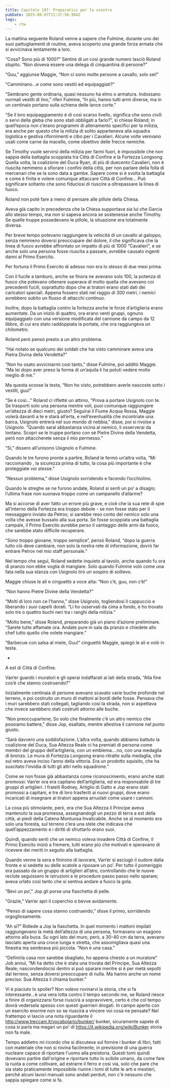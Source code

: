 ```yaml
---
title: Capitolo 197- Preparativi per lo scontro
pubDate: 2025-08-07T11:37:50.904Z
tags:
    - rtw
---
```











La mattina seguente Roland venne a sapere che Fulmine, durante uno dei suoi pattugliamenti di routine, aveva scoperto una grande forza armata che si avvicinava lentamente a loro.


“Cosa? Sono più di 1000?” Sentire di un così grande numero lasciò Roland stupito. “Non doveva essere una delega di cinquantina di persone?”


“Guu,” aggiunse Maggie, “Non ci sono molte persone a cavallo, solo sei!”


“Camminano…e come sono vestiti ed equipaggiati?”


“Sembrano gente ordinaria, quasi nessuno ha elmo o armatura. Indossano normali vestiti di lino,” riferì Fulmine, “In più, hanno tutti armi diverse, ma in un centinaio portano sulla schiena delle lance corte.”


“Se il loro equipaggiamento è di così scarso livello, significa che sono civili o servi della gleba che sono stati obbligati a farlo?”, si chiese Roland; in quell’epoca non c’erano programmi di allenamento specifici per la milizia, era anche per questo che la milizia di solito apparteneva alla squadra logistica e gestiva rifornimenti e cibo per i Cavalieri. Alcune volte venivano usati come carne da macello, come obiettivo delle frecce nemiche.


Se Timothy vuole servirsi della milizia per farmi fuori, è impossibile che non sappia della battaglia scoppiata tra Città di Confine e la Fortezza Longsong. Quella volta, la coalizione del Duca Ryan, di più di duecento Cavalieri, non è riuscita nemmeno a sfiorare i confini della città, per non parlare della folla di mercenari che se la sono data a gambe. Sapere come si è svolta la battaglia e come è finita e volere comunque attaccare Città di Confine… Può significare soltanto che sono fiduciosi di riuscire a oltrepassare la linea di fuoco.


Roland non poté fare a meno di pensare alle pillole della Chiesa.


Aveva già capito in precedenza che la Chiesa supportava sia lui che Garcia allo stesso tempo, ma non si sapeva ancora se sostenesse anche Timothy. Se quelle truppe possedevano le pillole, la situazione era totalmente diversa.


Per breve tempo potevano raggiungere la velocità di un cavallo al galoppo, senza nemmeno doversi preoccupare del dolore, il che significava che la linea di fuoco avrebbe affrontato un impatto di più di 1000 “Cavalieri”, e se anche solo una persona fosse riuscita a passare, avrebbe causato ingenti danni al Primo Esercito.


Per fortuna il Primo Esercito di adesso non era lo stesso di due mesi prima.


Con il fucile a tamburo, anche se finora ne avevano solo 100, la potenza di fuoco che potevano ottenere superava di molto quella che avevano coi precedenti fucili, soprattutto dopo che ai tiratori erano stati dati dei caricatori speciali. Appena fossero stati nel raggio di 300 metri, i nemici  avrebbero subito un flusso di attacchi continuo.


Inoltre, dopo la battaglia contro la fortezza anche le forze d’artiglieria erano aumentate. Da un inizio di quattro, ora erano venti gruppi, ognuno equipaggiato con una versione modificata del cannone da campo da 12 libbre, di cui era stato raddoppiata la portata, che ora raggiungeva un chilometro.


Roland però pensò presto a un altro problema.


“Hai notato se qualcuno dei soldati che hai visto camminare aveva una Pietra Divina della Vendetta?”


“Non ho osato avvicinarmi così tanto,” disse Fulmine, poi additò Maggie. “Ma lei dopo aver preso la forma di un’aquila li ha potuti vedere molto meglio di me.”


Ma questa scosse la testa, “Non ho visto, potrebbero averle nascoste sotto i vestiti, guu!”


“Se è così…” Roland ci rifletté un attimo, “Prova a portare Usignolo con te. Se trasporti solo una persona mentre voli, puoi comunque raggiungere un’altezza di dieci metri, giusto? Seguirai il Fiume Acqua Rossa, Maggie volerà davanti a te e starà all’erta, e nell’eventualità che incontriate una barca, Usignolo entrerà nel suo mondo di nebbia,” disse, poi si rivolse a Usignolo. “Quando sarai abbastanza vicina al nemico, li osserverai da lontano. Scopri se le truppe portano con sé Pietre Divine della Vendetta, però non attaccherete senza il mio permesso.”


“Sì,” dissero all’unisono Usignolo e Fulmine.


Quando le tre furono pronte a partire, Roland le fermò un’altra volta, “Mi raccomando , la sicurezza prima di tutto, la cosa più importante è che proteggiate voi stesse.”


“Nessun problema,” disse Usignolo sorridendo e facendo l’occhiolino.


Quando le streghe se ne furono andate, Roland si sentì un po’ a disagio; l’ultima frase non suonava troppo come un campanello d’allarme?


Ma si accorse di aver fatto un errore più grave, e cioè che la sua rete di spie all’interno della Fortezza era troppo debole - se non fosse stato per il messaggero inviato da Petrov, si sarebbe reso conto del nemico solo una volta che avesse bussato alla sua porta. Se fosse scoppiata una battaglia campale, il Primo Esercito avrebbe perso il vantaggio delle armi da fuoco, che sarebbe stato difficile recuperare.


“Sono troppo giovane, troppo semplice”, pensò Roland, “dopo la guerra tutto ciò deve cambiare, non solo la nostra rete di informazione, dovrò far entrare Petrov nel mio staff personale.”


Nel tempo che seguì, Roland sedette inquieto al tavolo, anche quando fu ora di pranzo non ebbe voglia di mangiare. Solo quando Fulmine volò come una fata nella sua stanza con Usignolo tirò un sospiro di sollievo.


Maggie chiuse le ali e cinguettò a voce alta: “Non c’è, guu, non c’è!”


“Non hanno Pietre Divine della Vendetta?”


“Molti di loro non ce l’hanno,” disse Usignolo, togliendosi il cappuccio e liberando i suoi capelli dorati. “Li ho osservati da cima a fondo, e ho trovato solo tre o quattro buchi neri tra i ranghi della milizia.”


“Molto bene,” disse Roland, preparando già un piano d’azione preliminare. “Sarete tutte affamate ora. Andate pure in sala da pranzo e chiedete allo chef tutto quello che volete mangiare.”


“Barbecue con salsa al miele, Guu!” cinguettò Maggie, spiegò le ali e volò in testa.


*


A est di Città di Confine.


Van’er guardò i muratori e gli operai indaffarati ai lati della strada, “Alla fine cos’è che stanno costruendo?”


Inizialmente centinaia di persone avevano scavato varie buche profonde nel terreno, e poi costruito un muro di mattoni ai bordi delle fosse. Pensava che i muri sarebbero stati collegati, tagliando così la strada, non si aspettava che invece sarebbero stati costruiti attorno alle buche.


“Non preoccupartene; So solo che finalmente c’è un altro nemico che possiamo battere,” disse Jop, esaltato, mentre allestiva il cannone nel punto giusto.


“Sarà davvero una soddisfazione. L’altra volta, quando abbiamo battuto la coalizione del Duca, Sua Altezza Reale ci ha premiati di persona come membri del gruppo dell’artiglieria, con un emblema….no, con una medaglia di bronzo. Le mura di Fortezza Longsong erano ritratte sulla medaglia, che sul retro aveva inciso l’anno della vittoria. Era un prodotto squisito, che ha suscitato l’invidia di tutti gli altri nello squadrone.”


Come se non fosse già abbastanza come riconoscimento, erano anche stati promossi: Van’er ora era capitano dell’artiglieria, ed era responsabile di tre gruppi di artiglieri. I fratelli Rodney, Artiglio di Gatto e Jop erano stati promossi a capitani, e tre di loro trasferiti ai nuovi gruppi, dove erano incaricati di insegnare ai tiratori appena arruolati come usare i cannoni.


La cosa più stimolante, però, era che Sua Altezza il Principe aveva mantenuto la sua promessa, assegnandogli un pezzo di terra a est della città, ai piedi della Catena Montuosa Invalicabile. Anche se al momento era solo una foresta, sul terreno c’era una stele che indicava che quell’appezzamento e i diritti di sfruttarlo erano suoi.


Quindi, quando sentì che un nemico voleva invadere Città di Confine, il Primo Esercito iniziò a fremere, tutti erano più che motivati e speravano di ricevere dei meriti in seguito alla battaglia.


Quando venne la sera e finirono di lavorare, Van’er si asciugò il sudore dalla fronte e si sedette su delle scatole a riposare un po’. Per tutto il pomeriggio era passato da un gruppo di artiglieri all’atro, controllando che le nuove reclute seguissero le istruzioni e le procedure passo passo nello sparare; aveva urlato così tanto che si sentiva andare a fuoco la gola.


“Bevi un po’,” Jop gli porse una fiaschetta di pelle.


“Grazie,” Van’er aprì il coperchio e bevve avidamente.


“Penso di sapere cosa stanno costruendo,” disse il primo, sorridendo orgogliosamente.


“Ah sì?” Ridiede a Jop la fiaschetta. In quel momento i mattoni impilati raggiungevano la metà dell’altezza di una persona, formavano un esagono attorno alla buca. Su ogni lato del muro, però, a 30-40 cm da terra, avevano lasciato aperta una croce lunga e stretta, che assomigliava quasi una finestra ma sembrava più piccola. “Non è una casa.”


“Definirla casa non sarebbe sbagliato, ho appena chiesto a un muratore” Job annuì, “Mi ha detto che è stata una trovata del Principe, Sua Altezza Reale; nascondendocisi dentro si può sparare mentre si è per metà sepolti dal terreno, senza doversi preoccupare di nulla. Ma hanno anche un nome preciso: Sua Altezza li chiama bunker.”






Vi è piaciuto lo spoiler? Non volevo rovinarvi la storia, che si fa interessante...è una vera lotta contro il tempo secondo me, se Roland riesce a finire di organizzarsi forse riuscirà a sopravvivere, certo è che col tempo dovrà vedersela spesso con questi guerrieri drogati. In campo aperto con un esercito enorme non so se riuscirà a vincere voi cosa ne pensate? Nel frattempo vi lascio una nota riguardante il http://www.treccani.it/vocabolario/bunker/  bunker, sicuramente sapete di cosa si parla ma magari un po' di https://it.wikipedia.org/wiki/Bunker storia non fa male.


Tempo addietro mi ricordo che si discuteva sul  fornire i bunker di libri, fatti con materiale che non si rovina facilmente, in previsione di una guerra nucleare capace di riportare l'uomo alla preistoria. Questi tomi quindi dovevano partire dall'origine e riportare tutto lo scibile umano, da come fare la ruota a come coltivare, ad estrarre il ferro e così via, solo che pare che sia stato praticamente impossibile riunire i tomi di tutte le arti e mestieri, perché alcuni lavori manuali sono andati perduti, non c'è nessuno che sappia spiegare come si fa.                                
                                



